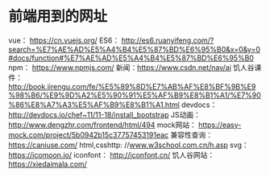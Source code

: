 # 前端用到的网址
vue： https://cn.vuejs.org/
ES6： http://es6.ruanyifeng.com/?search=%E7%AE%AD%E5%A4%B4%E5%87%BD%E6%95%B0&x=0&y=0#docs/function#%E7%AE%AD%E5%A4%B4%E5%87%BD%E6%95%B0
npm： https://www.npmjs.com/
新闻：https://www.csdn.net/nav/ai
饥人谷课件： http://book.jirengu.com/fe/%E5%89%8D%E7%AB%AF%E8%BF%9B%E9%98%B6/%E9%9D%A2%E5%90%91%E5%AF%B9%E8%B1%A1/%E7%90%86%E8%A7%A3%E5%AF%B9%E8%B1%A1.html
devdocs： http://devdocs.io/chef~11/11-18/install_bootstrap
JS动画： http://www.dengzhr.com/frontend/html/494
mock网站： https://easy-mock.com/project/5b0942b15c37757453191eac
兼容性查询： https://caniuse.com/
html,csshttp: //www.w3school.com.cn/h.asp
svg： https://icomoon.io/
iconfont： http://iconfont.cn/
饥人谷网站： https://xiedaimala.com/
